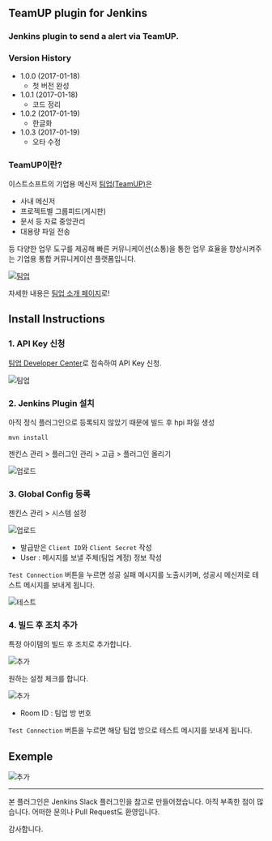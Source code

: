 TeamUP plugin for Jenkins
-------------------------

### Jenkins plugin to send a alert via TeamUP.

### Version History

-	1.0.0 (2017-01-18)
	-	첫 버전 완성
-	1.0.1 (2017-01-18)
	-	코드 정리
-	1.0.2 (2017-01-19)
	-	한글화
-	1.0.3 (2017-01-19)
	-	오타 수정

### TeamUP이란?

이스트소프트의 기업용 메신저 [팀업(TeamUP)](http://tmup.com)은

-	사내 메신저
-	프로젝트별 그룹피드(게시판)
-	문서 등 자료 중앙관리
-	대용량 파일 전송

등 다양한 업무 도구를 제공해 빠른 커뮤니케이션(소통)을 통한 업무 효율을 향상시켜주는 기업용 통합 커뮤니케이션 플랫폼입니다.

[![팀업](/images/teamup.jpg)](https://tmup.com/)

자세한 내용은 [팀업 소개 페이지](https://tmup.com/main/function)로!

Install Instructions
--------------------

### 1. API Key 신청

[팀업 Developer Center](https://tmup.com/main/developer)로 접속하여 API Key 신청.

![팀업](/images/developer_center.png)

### 2. Jenkins Plugin 설치

아직 정식 플러그인으로 등록되지 않았기 때문에 빌드 후 hpi 파일 생성

```
mvn install
```

젠킨스 관리 > 플러그인 관리 > 고급 > 플러그인 올리기

![업로드](/images/upload.png)

### 3. Global Config 등록

젠킨스 관리 > 시스템 설정

![업로드](/images/global_config.png)

-	발급받은 `Client ID`와 `Client Secret` 작성
-	User : 메시지를 보낼 주체(팀업 계정) 정보 작성

`Test Connection` 버튼을 누르면 성공 실패 메시지를 노출시키며, 성공시 메신저로 테스트 메시지를 보내게 됩니다.

![테스트](/images/test.png)

### 4. 빌드 후 조치 추가

특정 아이템의 빌드 후 조치로 추가합니다.

![추가](/images/add.png)

원하는 설정 체크를 합니다.

![추가](/images/config.png)

-	Room ID : 팀업 방 번호

`Test Connection` 버튼을 누르면 해당 팀업 방으로 테스트 메시지를 보내게 됩니다.

Exemple
-------

![추가](/images/ex.png)

---

본 플러그인은 Jenkins Slack 플러그인을 참고로 만들어졌습니다. 아직 부족한 점이 많습니다. 어떠한 문의나 Pull Request도 환영입니다.

감사합니다.
